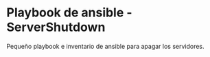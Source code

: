 # Playbook de ansible - ServerShutdown

Pequeño playbook e inventario de ansible para apagar los servidores.